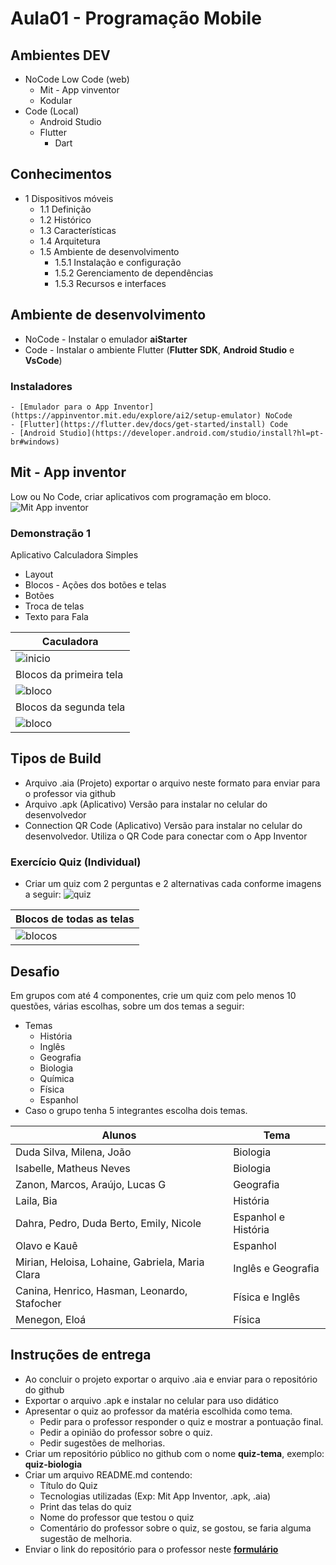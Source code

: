 # Aula01 - Programação Mobile

## Ambientes DEV
- NoCode Low Code (web)
    - Mit - App vinventor
    - Kodular
- Code (Local)
    - Android Studio
    - Flutter
        - Dart

## Conhecimentos
- 1 Dispositivos móveis 
  - 1.1 Definição 
  - 1.2 Histórico 
  - 1.3 Características 
  - 1.4 Arquitetura  
  - 1.5 Ambiente de desenvolvimento 
    - 1.5.1 Instalação e configuração 
    - 1.5.2 Gerenciamento de dependências 
    - 1.5.3 Recursos e interfaces

## Ambiente de desenvolvimento
- NoCode - Instalar o emulador **aiStarter**
- Code - Instalar o ambiente Flutter (**Flutter SDK**, **Android Studio** e **VsCode**)
### Instaladores
    - [Emulador para o App Inventor](https://appinventor.mit.edu/explore/ai2/setup-emulator) NoCode
    - [Flutter](https://flutter.dev/docs/get-started/install) Code
    - [Android Studio](https://developer.android.com/studio/install?hl=pt-br#windows) 

## Mit - App inventor
Low ou No Code, criar aplicativos com programação em bloco.
![Mit App inventor](./mit.png)

### Demonstração 1
Aplicativo Calculadora Simples
- Layout
- Blocos - Ações dos botões e telas
- Botões
- Troca de telas
- Texto para Fala

|Caculadora|
|-|
|![inicio](./inicio.png)|
|Blocos da primeira tela|
|![bloco](./bloco0.png)|
|Blocos da segunda tela|
|![bloco](./bloco1.png)|

## Tipos de Build
- Arquivo .aia (Projeto) exportar o arquivo neste formato para enviar para o professor via github
- Arquivo .apk (Aplicativo) Versão para instalar no celular do desenvolvedor
- Connection QR Code (Aplicativo) Versão para instalar no celular do desenvolvedor. Utiliza o QR Code para conectar com o App Inventor

### Exercício Quiz (Individual)
- Criar um quiz com 2 perguntas e 2 alternativas cada conforme imagens a seguir:
![quiz](./quiz1.png)

|Blocos de todas as telas|
|-|
|![blocos](./quiz2.png)|

## Desafio
Em grupos com até 4 componentes, crie um quiz com pelo menos 10 questões, várias escolhas, sobre um dos temas a seguir:
- Temas
    - História
    - Inglês
    - Geografia
    - Biologia
    - Química
    - Física
    - Espanhol
- Caso o grupo tenha 5 integrantes escolha dois temas.

|Alunos|Tema|
|-|-|
|Duda Silva, Milena, João|Biologia|
|Isabelle, Matheus Neves|Biologia|
|Zanon, Marcos, Araújo, Lucas G|Geografia|
|Laila, Bia|História|
|Dahra, Pedro, Duda Berto, Emily, Nicole|Espanhol e História|
|Olavo e Kauê|Espanhol|
|Mirian, Heloisa, Lohaine, Gabriela, Maria Clara|Inglês e Geografia|
|Canina, Henrico, Hasman, Leonardo, Stafocher|Física e Inglês|
|Menegon, Eloá|Física|

## Instruções de entrega
- Ao concluir o projeto exportar o arquivo .aia e enviar para o repositório do github
- Exportar o arquivo .apk e instalar no celular para uso didático
- Apresentar o quiz ao professor da matéria escolhida como tema.
    - Pedir para o professor responder o quiz e mostrar a pontuação final.
    - Pedir a opinião do professor sobre o quiz.
    - Pedir sugestões de melhorias.
- Criar um repositório público no github com o nome **quiz-tema**, exemplo: **quiz-biologia**
- Criar um arquivo README.md contendo:
    - Título do Quiz
    - Tecnologias utilizadas (Exp: Mit App Inventor, .apk, .aia)
    - Print das telas do quiz
    - Nome do professor que testou o quiz
    - Comentário do professor sobre o quiz, se gostou, se faria alguma sugestão de melhoria.
- Enviar o link do repositório para o professor neste **[formulário]()**
